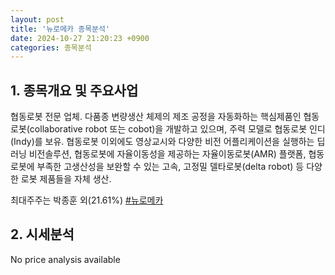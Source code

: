 ```yaml
---
layout: post
title: '뉴로메카 종목분석'
date: 2024-10-27 21:20:23 +0900
categories: 종목분석
---
```


## 1. 종목개요 및 주요사업

협동로봇 전문 업체. 다품종 변량생산 체제의 제조 공정을 자동화하는 핵심제품인 협동로봇(collaborative robot 또는 cobot)을 개발하고 있으며, 주력 모델로 협동로봇 인디(Indy)를 보유. 협동로봇 이외에도 영상교시와 다양한 비전 어플리케이션을 실행하는 딥러닝 비전솔루션, 협동로봇에 자율이동성을 제공하는 자율이동로봇(AMR) 플랫폼, 협동로봇에 부족한 고생산성을 보완할 수 있는 고속, 고정밀 델타로봇(delta robot) 등 다양한 로봇 제품들을 자체 생산.

최대주주는 박종훈 외(21.61%)
[#뉴로메카](#)

## 2. 시세분석

No price analysis available
